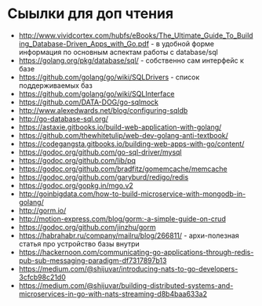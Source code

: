 # Сыылки для доп чтения

* <http://www.vividcortex.com/hubfs/eBooks/The_Ultimate_Guide_To_Building_Database-Driven_Apps_with_Go.pdf> - в удобной форме информация по основным аспектам работы с database/sql
* <https://golang.org/pkg/database/sql/> - собственно сам интерфейс к базе
* <https://github.com/golang/go/wiki/SQLDrivers> - список поддерживаемых баз
* <https://github.com/golang/go/wiki/SQLInterface>
* <https://github.com/DATA-DOG/go-sqlmock>
* <http://www.alexedwards.net/blog/configuring-sqldb>
* <http://go-database-sql.org/>
* <https://astaxie.gitbooks.io/build-web-application-with-golang/>
* <https://github.com/thewhitetulip/web-dev-golang-anti-textbook/>
* <https://codegangsta.gitbooks.io/building-web-apps-with-go/content/>
* <https://godoc.org/github.com/go-sql-driver/mysql>
* <https://godoc.org/github.com/lib/pq>
* <https://godoc.org/github.com/bradfitz/gomemcache/memcache>
* <https://godoc.org/github.com/garyburd/redigo/redis>
* <https://godoc.org/gopkg.in/mgo.v2>
* <http://goinbigdata.com/how-to-build-microservice-with-mongodb-in-golang/>
* <http://gorm.io/>
* <http://motion-express.com/blog/gorm:-a-simple-guide-on-crud>
* <https://godoc.org/github.com/jinzhu/gorm>
* <https://habrahabr.ru/company/mailru/blog/266811/> - архи-полезная статья про устройство базы внутри
* <https://hackernoon.com/communicating-go-applications-through-redis-pub-sub-messaging-paradigm-df7317897b13>
* <https://medium.com/@shijuvar/introducing-nats-to-go-developers-3cfcb98c21d0>
* <https://medium.com/@shijuvar/building-distributed-systems-and-microservices-in-go-with-nats-streaming-d8b4baa633a2>
